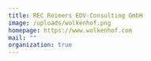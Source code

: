 ```yaml
---
title: REC Reimers EDV-Consulting GmbH
image: /uploads/wolkenhof.png
homepage: https://www.wolkenhof.com
mail: ""
organization: true
---
```

